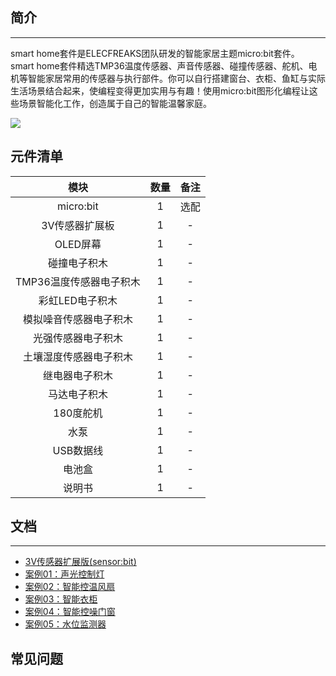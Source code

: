 ## 简介
---
smart home套件是ELECFREAKS团队研发的智能家居主题micro:bit套件。  
smart home套件精选TMP36温度传感器、声音传感器、碰撞传感器、舵机、电机等智能家居常用的传感器与执行部件。你可以自行搭建窗台、衣柜、鱼缸与实际生活场景结合起来，使编程变得更加实用与有趣！使用micro:bit图形化编程让这些场景智能化工作，创造属于自己的智能温馨家庭。

![](https://i.imgur.com/1ku05L8.jpg)

## 元件清单
模块|数量|备注
:-:|:-:|:-:
micro:bit|1|选配
3V传感器扩展板|1|-
OLED屏幕|1|-
碰撞电子积木|1|-
TMP36温度传感器电子积木|1|-
彩虹LED电子积木|1|-
模拟噪音传感器电子积木|1|-
光强传感器电子积木|1|-
土壤湿度传感器电子积木|1|-
继电器电子积木|1|-
马达电子积木|1|-
180度舵机|1|-
水泵|1|-
USB数据线|1|-
电池盒|1|-
说明书|1|-

## 文档
---
- [3V传感器扩展版(sensor:bit)](/Sensor_bit/)
- [案例01：声光控制灯](/smart_home_case_01/)
- [案例02：智能控温风扇](/smart_home_case_02/)  
- [案例03：智能衣柜](/smart_home_case_03/)  
- [案例04：智能控噪门窗](/smart_home_case_04/) 
- [案例05：水位监测器](/smart_home_case_05/) 

## 常见问题
